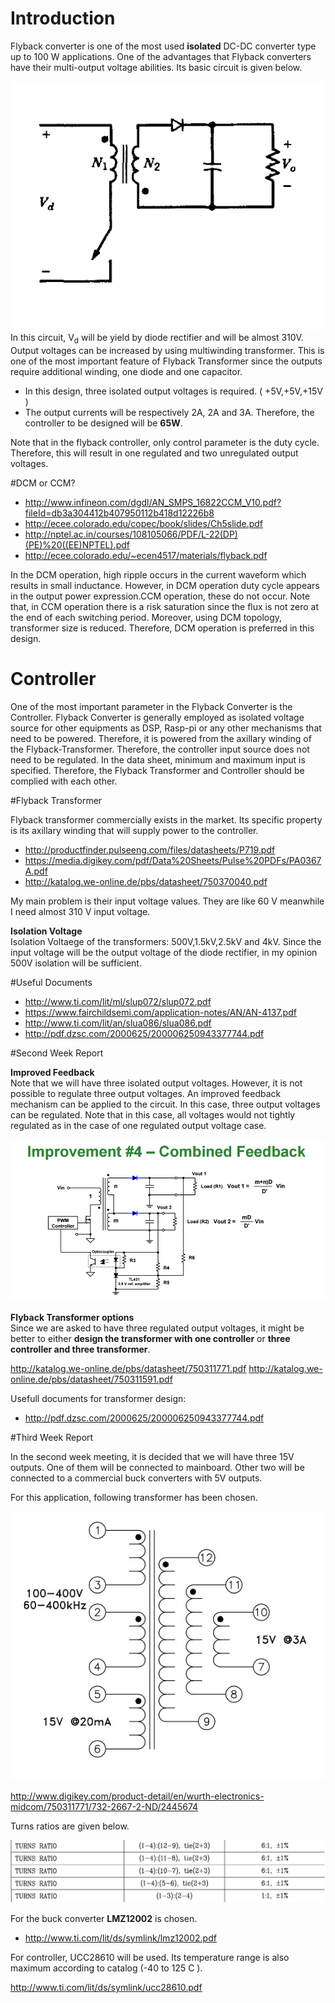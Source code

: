 # Introduction   
Flyback converter is one of the most used **isolated** DC-DC converter type up to 100 W applications. One of the advantages that Flyback converters  have their multi-output voltage abilities. Its basic circuit is given below. 

![](./Images/flyback_basic_circuit.png)  
In this circuit, V<sub>d</sub> will be yield by diode rectifier and will be almost 310V. Output voltages can be increased by using multiwinding transformer. This is one of the most important feature of Flyback Transformer since the outputs require additional winding, one diode and one capacitor.

- In this design, three isolated output voltages is required. ( +5V,+5V,+15V ) 
- The output currents will be respectively 2A, 2A and 3A. Therefore, the controller to be designed will be **65W**.

Note that in the flyback controller, only control parameter is the duty cycle. Therefore, this will result in one regulated and two unregulated output voltages. 


#DCM or CCM?

- http://www.infineon.com/dgdl/AN_SMPS_16822CCM_V10.pdf?fileId=db3a304412b407950112b418d12226b8
- http://ecee.colorado.edu/copec/book/slides/Ch5slide.pdf
- http://nptel.ac.in/courses/108105066/PDF/L-22(DP)(PE)%20((EE)NPTEL).pdf
- http://ecee.colorado.edu/~ecen4517/materials/flyback.pdf


In the DCM operation, high ripple occurs in the current waveform which results in small inductance. However, in DCM operation duty cycle appears in the output power expression.CCM operation, these do not occur. Note that, in CCM operation there is a risk saturation since the flux is not zero at the end of each switching period. Moreover, using DCM topology, transformer size is reduced. Therefore, DCM operation is preferred in this design.



# Controller  
One of the most important parameter in the Flyback Converter is the Controller. Flyback Converter is generally employed as isolated voltage source for other equipments as DSP, Rasp-pi or any other mechanisms that need to be powered. Therefore, it is powered from the axillary winding of the Flyback-Transformer. Therefore, the controller input source does not need to be regulated. In the data sheet, minimum and maximum input is specified. Therefore, the Flyback Transformer and Controller should be complied with each other. 

#Flyback Transformer 

Flyback transformer commercially exists in the market. Its specific property is its axillary winding that will supply power to the controller. 

- http://productfinder.pulseeng.com/files/datasheets/P719.pdf
- https://media.digikey.com/pdf/Data%20Sheets/Pulse%20PDFs/PA0367A.pdf
- http://katalog.we-online.de/pbs/datasheet/750370040.pdf

My main problem is their input voltage values. They are like 60 V meanwhile I need almost 310 V input voltage. 

**Isolation Voltage**  
Isolation Voltaege of the transformers: 500V,1.5kV,2.5kV and 4kV. Since the input voltage will be the output voltage of the diode rectifier, in my opinion 500V isolation will be sufficient. 

#Useful Documents 

- http://www.ti.com/lit/ml/slup072/slup072.pdf
- https://www.fairchildsemi.com/application-notes/AN/AN-4137.pdf
- http://www.ti.com/lit/an/slua086/slua086.pdf  
- http://pdf.dzsc.com/2000625/200006250943377744.pdf

#Second Week Report  

**Improved Feedback**  
Note that we will have three isolated output voltages. However, it is not possible to regulate three output voltages. An improved feedback mechanism can be applied to the circuit. In this case, three output voltages can be regulated. Note that in this case, all voltages would not tightly regulated as in the case of one regulated output voltage case.  

![](./Images/Improved_Feedback.png)  


**Flyback Transformer options**  
Since we are asked to have three regulated output voltages, it might be better to either **design the transformer with one controller** or **three controller and three transformer**.  

http://katalog.we-online.de/pbs/datasheet/750311771.pdf
http://katalog.we-online.de/pbs/datasheet/750311591.pdf

Usefull documents for transformer design:  
- http://pdf.dzsc.com/2000625/200006250943377744.pdf  


#Third Week Report  

In the second week meeting, it is decided that we will have three 15V outputs. One of them will be connected to 
mainboard. Other two will be connected to a commercial buck converters with 5V outputs.  

For this application, following transformer has been chosen.  

![](./Images/chosen_transformer.jpg)  

http://www.digikey.com/product-detail/en/wurth-electronics-midcom/750311771/732-2667-2-ND/2445674 

Turns ratios are given below.


![](./Images/turnsratio.jpg)  

  For the buck converter **LMZ12002** is chosen. 

 - http://www.ti.com/lit/ds/symlink/lmz12002.pdf 


For controller, UCC28610 will be used. Its temperature range is also maximum according to catalog (-40 to 125 C ).

http://www.ti.com/lit/ds/symlink/ucc28610.pdf